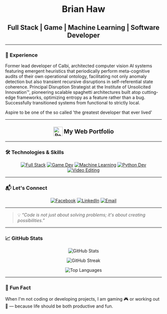 <h1 align="center">Brian Haw</h1>
<h2 align="center">Full Stack | Game | Machine Learning | Software Developer</h2>

---

### 🚀 Experience

Former lead developer of Calbi, architected computer vision AI systems featuring emergent heuristics that periodically perform meta-cognitive audits of their own operational ontology, facilitating not only anomaly detection but also transient recursive disruptions in self-referential state coherence. Principal Disruption Strategist at the Institute of Unsolicited Innovation™, pioneering scalable spaghetti architectures built atop cutting-edge frameworks, optimizing entropy as a feature rather than a bug. Successfully transitioned systems from functional to strictly local.

Aspire to be one of the so called 'the greatest developer that ever lived'

---

<h3 align="center" style="text-align: center;">
  <a href="https://brianshiroe.netlify.app" target="_blank" rel="noopener noreferrer" style="text-decoration:none; color:inherit;">
    <img src="https://cdn.jsdelivr.net/gh/devicons/devicon/icons/react/react-original.svg" alt="React Icon" width="30" style="vertical-align: middle;" />
    <span style="vertical-align: middle; font-size: 1.2rem; line-height: 1;">My Web Portfolio</span>
  </a>
</h3>

---

### 🛠 Technologies & Skills

<p align="center">
  <a href="https://github.com/BrianShiroe" target="_blank" rel="noopener noreferrer"><img alt="Full Stack" src="https://img.shields.io/badge/Full_Stack-💻-brightgreen?style=for-the-badge&logo=visual-studio-code" /></a> 
  <a href="https://github.com/BrianShiroe" target="_blank" rel="noopener noreferrer"><img alt="Game Dev" src="https://img.shields.io/badge/Game_Dev-🎮-blueviolet?style=for-the-badge&logo=unity" /></a>
  <a href="https://github.com/BrianShiroe" target="_blank" rel="noopener noreferrer"><img alt="Machine Learning" src="https://img.shields.io/badge/Machine_Learning-🤖-orange?style=for-the-badge&logo=tensorflow" /></a>
  <a href="https://github.com/BrianShiroe" target="_blank" rel="noopener noreferrer"><img alt="Python Dev" src="https://img.shields.io/badge/Python-🐍-yellow?style=for-the-badge&logo=python" /></a>
  <a href="https://github.com/BrianShiroe" target="_blank" rel="noopener noreferrer"><img alt="Video Editing" src="https://img.shields.io/badge/Video_Editing-🎬-red?style=for-the-badge" /></a>
</p>

---

### 📬 Let's Connect

<p align="center">
  <a href="https://facebook.com/brianshiroe" target="_blank" rel="noopener noreferrer"><img alt="Facebook" src="https://img.shields.io/badge/Facebook-1877F2?style=for-the-badge&logo=facebook&logoColor=white" /></a>
  <a href="https://linkedin.com/in/brianshiroe" target="_blank" rel="noopener noreferrer"><img alt="LinkedIn" src="https://img.shields.io/badge/LinkedIn-0A66C2?style=for-the-badge&logo=linkedin&logoColor=white" /></a>
  <a href="mailto:brianshiroe@gmail.com" target="_blank" rel="noopener noreferrer"><img alt="Email" src="https://img.shields.io/badge/Email-D14836?style=for-the-badge&logo=gmail&logoColor=white" /></a>
</p>

---

> 💡 <em>“Code is not just about solving problems; it's about creating possibilities.”</em>

---

### 📈 GitHub Stats

<p align="center">
  <img src="https://github-readme-stats.vercel.app/api?username=BrianShiroe&show_icons=true&theme=radical&count_private=true&hide=issues&include_all_commits=true" alt="GitHub Stats" />
</p>

<p align="center">
  <img src="https://github-readme-streak-stats.herokuapp.com?user=BrianShiroe&theme=radical&hide_border=true" alt="GitHub Streak" />
</p>

<p align="center">
  <img src="https://github-readme-stats.vercel.app/api/top-langs/?username=BrianShiroe&layout=compact&langs_count=10&theme=radical" alt="Top Languages" />
</p>

---

### 🎉 Fun Fact

When I'm not coding or developing projects, I am gaming 🎮 or working out 💪 — because life should be both productive and fun.
